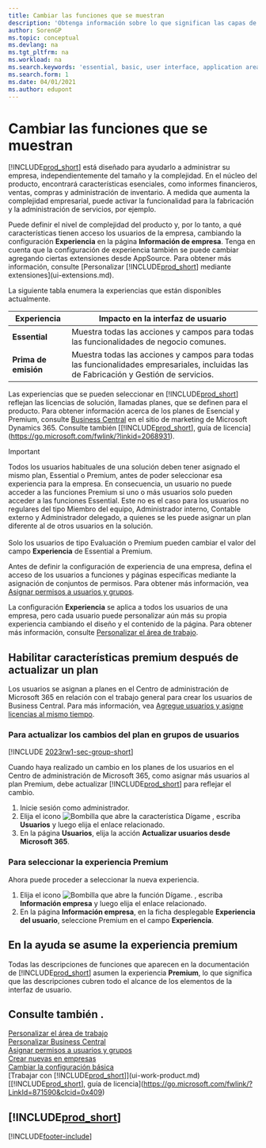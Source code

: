 ```yaml
---
title: Cambiar las funciones que se muestran
description: 'Obtenga información sobre lo que significan las capas de experiencia de usuario Esencial y Premium para la interfaz de usuario, las áreas de aplicación y su empresa.'
author: SorenGP
ms.topic: conceptual
ms.devlang: na
ms.tgt_pltfrm: na
ms.workload: na
ms.search.keywords: 'essential, basic, user interface, application area, experience'
ms.search.form: 1
ms.date: 04/01/2021
ms.author: edupont
---
```

# <a name="change-which-features-are-displayed"></a>Cambiar las funciones que se muestran
[!INCLUDE[prod_short](includes/prod_short.md)] está diseñado para ayudarlo a administrar su empresa, independientemente del tamaño y la complejidad. En el núcleo del producto, encontrará características esenciales, como informes financieros, ventas, compras y administración de inventario. A medida que aumenta la complejidad empresarial, puede activar la funcionalidad para la fabricación y la administración de servicios, por ejemplo.

Puede definir el nivel de complejidad del producto y, por lo tanto, a qué características tienen acceso los usuarios de la empresa, cambiando la configuración **Experiencia** en la página **Información de empresa**. Tenga en cuenta que la configuración de experiencia también se puede cambiar agregando ciertas extensiones desde AppSource. Para obtener más información, consulte [Personalizar [!INCLUDE[prod_short](includes/prod_short.md)] mediante extensiones](ui-extensions.md).

La siguiente tabla enumera la experiencias que están disponibles actualmente.

| Experiencia | Impacto en la interfaz de usuario |
| --- | --- |
| **Essential** |Muestra todas las acciones y campos para todas las funcionalidades de negocio comunes.|
| **Prima de emisión** |Muestra todas las acciones y campos para todas las funcionalidades empresariales, incluidas las de Fabricación y Gestión de servicios.|

Las experiencias que se pueden seleccionar en [!INCLUDE[prod_short](includes/prod_short.md)] reflejan las licencias de solución, llamadas planes, que se definen para el producto. Para obtener información acerca de los planes de Esencial y Premium, consulte [Business Central](https://go.microsoft.com/fwlink/?linkid=870242) en el sitio de marketing de Microsoft Dynamics 365. Consulte también [[!INCLUDE[prod_short](includes/prod_short.md)], guía de licencia](https://go.microsoft.com/fwlink/?linkid=2068931).

> [!IMPORTANT]  
> Todos los usuarios habituales de una solución deben tener asignado el mismo plan, Essential o Premium, antes de poder seleccionar esa experiencia para la empresa. En consecuencia, un usuario no puede acceder a las funciones Premium si uno o más usuarios solo pueden acceder a las funciones Essential. Este no es el caso para los usuarios no regulares del tipo Miembro del equipo, Administrador interno, Contable externo y Administrador delegado, a quienes se les puede asignar un plan diferente al de otros usuarios en la solución.<br /><br /> Solo los usuarios de tipo Evaluación o Premium pueden cambiar el valor del campo **Experiencia** de Essential a Premium.

Antes de definir la configuración de experiencia de una empresa, defina el acceso de los usuarios a funciones y páginas específicas mediante la asignación de conjuntos de permisos. Para obtener más información, vea [Asignar permisos a usuarios y grupos](ui-define-granular-permissions.md).

La configuración **Experiencia** se aplica a todos los usuarios de una empresa, pero cada usuario puede personalizar aún más su propia experiencia cambiando el diseño y el contenido de la página. Para obtener más información, consulte [Personalizar el área de trabajo](ui-personalization-user.md).

## <a name="enabling-premium-features-after-upgrading-a-plan"></a>Habilitar características premium después de actualizar un plan
Los usuarios se asignan a planes en el Centro de administración de Microsoft 365 en relación con el trabajo general para crear los usuarios de Business Central. Para más información, vea [Agregue usuarios y asigne licencias al mismo tiempo](/microsoft-365/admin/add-users/add-users?view=o365-worldwide&preserve-view=true).

### <a name="to-update-plan-changes-in-users-groups"></a>Para actualizar los cambios del plan en grupos de usuarios

[!INCLUDE [2023rw1-sec-group-short](includes/2023rw1-sec-group-short.md)]

Cuando haya realizado un cambio en los planes de los usuarios en el Centro de administración de Microsoft 365, como asignar más usuarios al plan Premium, debe actualizar [!INCLUDE[prod_short](includes/prod_short.md)] para reflejar el cambio.

1. Inicie sesión como administrador.
2. Elija el icono ![Bombilla que abre la característica Dígame](media/ui-search/search_small.png "Dígame qué desea hacer") , escriba **Usuarios** y luego elija el enlace relacionado.
3. En la página **Usuarios**, elija la acción **Actualizar usuarios desde Microsoft 365**.

### <a name="to-select-the-premium-experience"></a>Para seleccionar la experiencia Premium
Ahora puede proceder a seleccionar la nueva experiencia.
1. Elija el icono ![Bombilla que abre la función Dígame.](media/ui-search/search_small.png "Dígame qué desea hacer") , escriba **Información empresa** y luego elija el enlace relacionado.
2. En la página **Información empresa**, en la ficha desplegable **Experiencia del usuario**, seleccione Premium en el campo **Experiencia**.

## <a name="help-assumes-premium-experience"></a>En la ayuda se asume la experiencia premium
Todas las descripciones de funciones que aparecen en la documentación de [!INCLUDE[prod_short](includes/prod_short.md)] asumen la experiencia **Premium**, lo que significa que las descripciones cubren todo el alcance de los elementos de la interfaz de usuario.

## <a name="see-also"></a>Consulte también .
[Personalizar el área de trabajo](ui-personalization-user.md)  
[Personalizar Business Central](ui-customizing-overview.md)  
[Asignar permisos a usuarios y grupos](ui-define-granular-permissions.md)  
[Crear nuevas en empresas](about-new-company.md)  
[Cambiar la configuración básica](ui-change-basic-settings.md)  
[Trabajar con [!INCLUDE[prod_short](includes/prod_short.md)]](ui-work-product.md)  
[[!INCLUDE[prod_short](includes/prod_short.md)], guía de licencia](https://go.microsoft.com/fwlink/?LinkId=871590&clcid=0x409)

## [!INCLUDE[prod_short](includes/free_trial_md.md)]


[!INCLUDE[footer-include](includes/footer-banner.md)]

